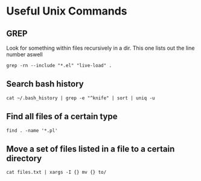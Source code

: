 # Useful Unix Commands

## GREP

Look for something within files recursively in a dir. This one lists out the line number aswell

```
grep -rn --include "*.el" "live-load" .
```

## Search bash history

    cat ~/.bash_history | grep -e "^knife" | sort | uniq -u

## Find all files of a certain type

    find . -name '*.pl'

## Move a set of files listed in a file to a certain directory

    cat files.txt | xargs -I {} mv {} to/
